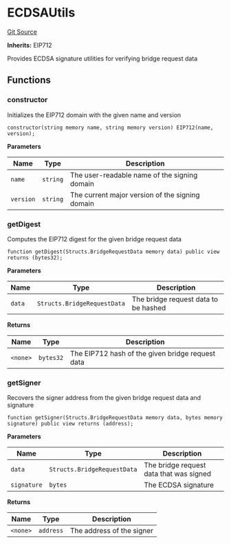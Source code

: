 # ECDSAUtils
[Git Source](https://github.com/idatsy/eigen-bridge/blob/c580a263608f0a9abe800c41a2d4bf408db0805d/src/ECDSAUtils.sol)

**Inherits:**
EIP712

Provides ECDSA signature utilities for verifying bridge request data


## Functions
### constructor

Initializes the EIP712 domain with the given name and version


```solidity
constructor(string memory name, string memory version) EIP712(name, version);
```
**Parameters**

|Name|Type|Description|
|----|----|-----------|
|`name`|`string`|The user-readable name of the signing domain|
|`version`|`string`|The current major version of the signing domain|


### getDigest

Computes the EIP712 digest for the given bridge request data


```solidity
function getDigest(Structs.BridgeRequestData memory data) public view returns (bytes32);
```
**Parameters**

|Name|Type|Description|
|----|----|-----------|
|`data`|`Structs.BridgeRequestData`|The bridge request data to be hashed|

**Returns**

|Name|Type|Description|
|----|----|-----------|
|`<none>`|`bytes32`|The EIP712 hash of the given bridge request data|


### getSigner

Recovers the signer address from the given bridge request data and signature


```solidity
function getSigner(Structs.BridgeRequestData memory data, bytes memory signature) public view returns (address);
```
**Parameters**

|Name|Type|Description|
|----|----|-----------|
|`data`|`Structs.BridgeRequestData`|The bridge request data that was signed|
|`signature`|`bytes`|The ECDSA signature|

**Returns**

|Name|Type|Description|
|----|----|-----------|
|`<none>`|`address`|The address of the signer|


